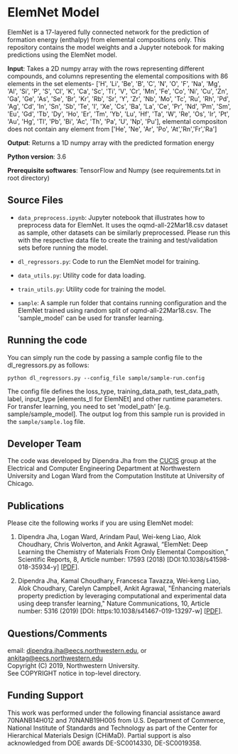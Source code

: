 # ElemNet Model
ElemNet is a 17-layered fully connected network for the prediction of formation energy (enthalpy) from elemental compositions only. This repository contains the model weights and a Jupyter notebook for making predictions using the ElemNet model.

<b>Input</b>: Takes a 2D numpy array with the rows representing different compounds, and columns representing the elemental compositions with 86 elements in the set elements- ['H', 'Li', 'Be', 'B', 'C', 'N', 'O', 'F', 'Na', 'Mg', 'Al', 'Si', 'P', 'S', 'Cl', 'K', 'Ca', 'Sc', 'Ti', 'V', 'Cr', 'Mn', 'Fe', 'Co', 'Ni', 'Cu', 'Zn', 'Ga', 'Ge', 'As', 'Se', 'Br', 'Kr', 'Rb', 'Sr', 'Y', 'Zr', 'Nb', 'Mo', 'Tc', 'Ru', 'Rh', 'Pd', 'Ag', 'Cd', 'In', 'Sn', 'Sb', 'Te', 'I', 'Xe', 'Cs', 'Ba', 'La', 'Ce', 'Pr', 'Nd', 'Pm', 'Sm', 'Eu', 'Gd', 'Tb', 'Dy', 'Ho', 'Er', 'Tm', 'Yb', 'Lu', 'Hf', 'Ta', 'W', 'Re', 'Os', 'Ir', 'Pt', 'Au', 'Hg', 'Tl', 'Pb', 'Bi', 'Ac', 'Th', 'Pa', 'U', 'Np', 'Pu'], elemental compositon does not contain any element from ['He', 'Ne', 'Ar', 'Po', 'At','Rn','Fr','Ra']

<b>Output</b>: Returns a 1D numpy array with the predicted formation energy

<b>Python version</b>: 3.6

<b>Prerequisite softwares</b>: TensorFlow and Numpy (see requirements.txt in root directory)

## Source Files

* `data_preprocess.ipynb`: Jupyter notebook that illustrates how to preprocess data for ElemNet. It uses the oqmd-all-22Mar18.csv dataset as sample, other datasets can be similarly preprocessed. Please run this with the respective data file to create the training and test/validation sets before running the model.

* `dl_regressors.py`: Code to run the ElemNet model for training.

* `data_utils.py`: Utility code for data loading.

* `train_utils.py`: Utility code for training the model.

* `sample`: A sample run folder that contains running configuration and the ElemNet trained using random split of oqmd-all-22Mar18.csv. The 'sample_model' can be used for transfer learning.

## Running the code

You can simply run the code by passing a sample config file to the dl_regressors.py as follows:

`python dl_regressors.py --config_file sample/sample-run.config`

The config file defines the loss_type, training_data_path, test_data_path, label, input_type [elements_tl for ElemNEt] and other runtime parameters. For transfer learning, you need to set 'model_path' [e.g. sample/sample_model]. The output log
from this sample run is provided in the `sample/sample.log` file.

## Developer Team

The code was developed by Dipendra Jha from the <a href="http://cucis.ece.northwestern.edu/">CUCIS</a> group at the Electrical and Computer Engineering Department at Northwestern University and Logan Ward from the Computation Institute at University of Chicago.



## Publications

Please cite the following works if you are using ElemNet model:

1. Dipendra Jha, Logan Ward, Arindam Paul, Wei-keng Liao, Alok Choudhary, Chris Wolverton, and Ankit Agrawal, “ElemNet: Deep Learning the Chemistry of Materials From Only Elemental Composition,” Scientific Reports, 8, Article number: 17593 (2018) [DOI:10.1038/s41598-018-35934-y]  [<a href="https://www.nature.com/articles/s41598-018-35934-y">PDF</a>].

2. Dipendra Jha, Kamal Choudhary, Francesca Tavazza, Wei-keng Liao, Alok Choudhary, Carelyn Campbell, Ankit Agrawal, "Enhancing materials property prediction by leveraging computational and experimental data using deep transfer learning," Nature Communications, 10, Article number: 5316 (2019) [DOI: https:10.1038/s41467-019-13297-w] [<a href="https://www.nature.com/articles/s41467-019-13297-w">PDF</a>].

## Questions/Comments

email: dipendra.jha@eecs.northwestern.edu, or ankitag@eecs.northwestern.edu</br>
Copyright (C) 2019, Northwestern University.<br/>
See COPYRIGHT notice in top-level directory.


## Funding Support

This work was performed under the following financial assistance award 70NANB14H012 and 70NANB19H005 from U.S. Department of Commerce, National Institute of Standards and Technology as part of the Center for Hierarchical Materials Design (CHiMaD). Partial support is also acknowledged from DOE awards DE-SC0014330, DE-SC0019358.
